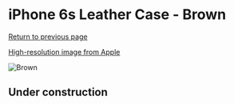 # iPhone 6s Leather Case - Brown

[Return to previous page](/iphone_6)

[High-resolution image from Apple](https://store.storeimages.cdn-apple.com/8756/as-images.apple.com/is/MKXR2?wid=4500&hei=4500&fmt=png)

<div style="width: 512px"><img src="/almost_uncompressed/MKXR2.webp" alt="Brown"></div>

## Under construction
